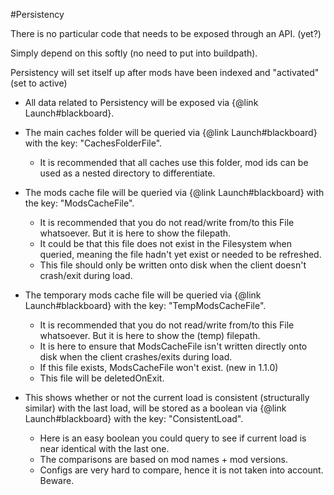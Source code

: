 #Persistency

There is no particular code that needs to be exposed through an API. (yet?)

Simply depend on this softly (no need to put into buildpath).

Persistency will set itself up after mods have been indexed and "activated" (set to active)

* All data related to Persistency will be exposed via {@link Launch#blackboard}.


* The main caches folder will be queried via {@link Launch#blackboard} with the key: "CachesFolderFile".
   - It is recommended that all caches use this folder, mod ids can be used as a nested directory to differentiate.


* The mods cache file will be queried via {@link Launch#blackboard} with the key: "ModsCacheFile".
   - It is recommended that you do not read/write from/to this File whatsoever. But it is here to show the filepath.
   - It could be that this file does not exist in the Filesystem when queried, meaning the file hadn't yet exist or needed to be refreshed.
   - This file should only be written onto disk when the client doesn't crash/exit during load.


* The temporary mods cache file will be queried via {@link Launch#blackboard} with the key: "TempModsCacheFile".
  - It is recommended that you do not read/write from/to this File whatsoever. But it is here to show the (temp) filepath.
  - It is here to ensure that ModsCacheFile isn't written directly onto disk when the client crashes/exits during load.
  - If this file exists, ModsCacheFile won't exist. (new in 1.1.0)
  - This file will be deletedOnExit.


* This shows whether or not the current load is consistent (structurally similar) with the last load, will be stored as a boolean via {@link Launch#blackboard} with the key: "ConsistentLoad".
  - Here is an easy boolean you could query to see if current load is near identical with the last one.
  - The comparisons are based on mod names + mod versions.
  - Configs are very hard to compare, hence it is not taken into account. Beware.